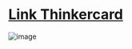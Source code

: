 
# [Link Thinkercard](https://www.tinkercad.com/things/gGkHgNJjSso-lip-2trabalho2/editel?returnTo=%2Fthings%2FgGkHgNJjSso-lip-2trabalho2&sharecode=fqAVTL_w4x1hcMZcZaQTyqr5lJoXN_dw5UF-KrCh1Qk)

![image](https://github.com/MatheusA-Coimbra/LIP-Tinkercad/blob/main/Toca_Musicas/LIP_3_Trabalho.png)
